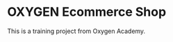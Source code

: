 # OXYGEN Ecommerce Shop
This is a training project from Oxygen Academy.                         
  
  
 
